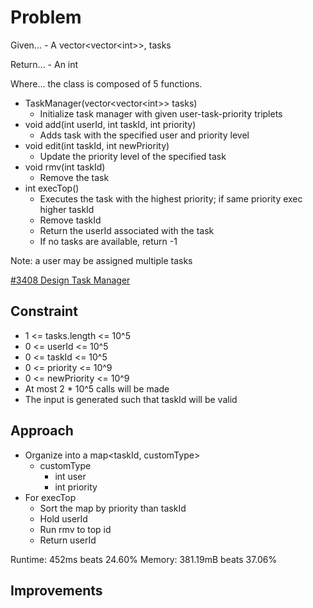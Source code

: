 
# Problem
Given...
    - A vector\<vector\<int>>, tasks

Return...
    -  An int 

Where...
the class is composed of 5 functions.
- TaskManager\(vector\<vector\<int>> tasks)
    - Initialize task manager with given user-task-priority triplets
- void add\(int userId, int taskId, int priority)
    - Adds task with the specified user and priority level
- void edit\(int taskId, int newPriority)
    - Update the priority level of the specified task
- void rmv\(int taskId)
    - Remove the task
- int execTop\()
    - Executes the task with the highest priority; if same priority exec higher 
    taskId
    - Remove taskId
    - Return the userId associated with the task
    - If no tasks are available, return -1

Note: a user may be assigned multiple tasks

[\#3408 Design Task Manager](https://leetcode.com/problems/design-task-manager/description/?envType=daily-question&envId=2025-09-18)

## Constraint
- 1 <= tasks.length <= 10^5
- 0 <= userId <= 10^5
- 0 <= taskId <= 10^5
- 0 <= priority <= 10^9
- 0 <= newPriority <= 10^9
- At most 2 * 10^5 calls will be made
- The input is generated such that taskId will be valid

## Approach
- Organize into a map\<taskId, customType>
    - customType
        - int user
        - int priority
- For execTop
    - Sort the map by priority than taskId
    - Hold userId
    - Run rmv to top id
    - Return userId

Runtime:
452ms beats 24.60%
Memory:
381.19mB beats 37.06%

## Improvements

